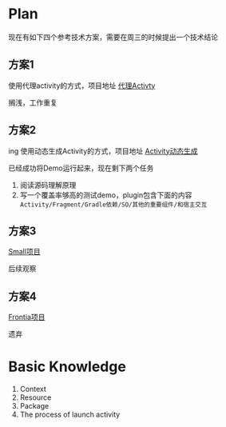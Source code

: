# Plan

现在有如下四个参考技术方案，需要在周三的时候提出一个技术结论

## 方案1

使用代理activity的方式，项目地址 [代理Activty](https://github.com/singwhatiwanna/dynamic-load-apk)

搁浅，工作重复

## 方案2

ing
使用动态生成Activity的方式，项目地址 [Activity动态生成](https://github.com/houkx/android-pluginmgr)

已经成功将Demo运行起来，现在剩下两个任务

1. 阅读源码理解原理
2. 写一个覆盖率够高的测试demo，plugin包含下面的内容`Activity/Fragment/Gradle依赖/SO/其他的重要组件/和宿主交互`

## 方案3

[Small项目](https://github.com/wequick/Small)

后续观察

## 方案4

[Frontia项目](https://github.com/zhijianz/android-dynamical-loading)

遗弃

# Basic Knowledge

1. Context
2. Resource
3. Package
4. The process of launch activity
